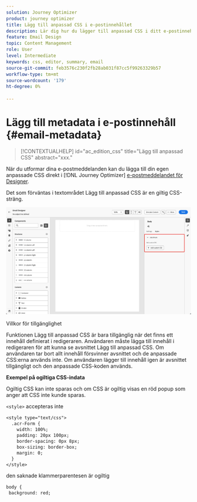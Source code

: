 ```yaml
---
solution: Journey Optimizer
product: journey optimizer
title: Lägg till anpassad CSS i e-postinnehållet
description: Lär dig hur du lägger till anpassad CSS i ditt e-postinnehåll direkt i e-post-Designer i Journey Optimizer
feature: Email Design
topic: Content Management
role: User
level: Intermediate
keywords: css, editor, summary, email
source-git-commit: feb3576c230f2fb28ab031f87cc5f99263329b57
workflow-type: tm+mt
source-wordcount: '179'
ht-degree: 0%

---
```


# Lägg till metadata i e-postinnehåll {#email-metadata}

>[!CONTEXTUALHELP]
>id="ac_edition_css"
>title="Lägg till anpassad CSS"
>abstract="xxx."

När du utformar dina e-postmeddelanden kan du lägga till din egen anpassade CSS direkt i [!DNL Journey Optimizer] [e-postmeddelandet för Designer](get-started-email-design.md).

Det som förväntas i textområdet Lägg till anpassad CSS är en giltig CSS-sträng.

![](assets/email-body-css.png)

Villkor för tillgänglighet

Funktionen Lägg till anpassad CSS är bara tillgänglig när det finns ett innehåll definierat i redigeraren. Användaren måste lägga till innehåll i redigeraren för att kunna se avsnittet Lägg till anpassad CSS. Om användaren tar bort allt innehåll försvinner avsnittet och de anpassade CSS:erna används inte. Om användaren lägger till innehåll igen är avsnittet tillgängligt och den anpassade CSS-koden används.

**Exempel på ogiltiga CSS-indata**

Ogiltig CSS kan inte sparas och om CSS är ogiltig visas en röd popup som anger att CSS inte kunde sparas.

`<style>` accepteras inte


```
<style type="text/css">
  .acr-Form {
    width: 100%;
    padding: 20px 100px;
    border-spacing: 0px 8px;
    box-sizing: border-box;
    margin: 0;
  }
</style>
```


den saknade klammerparentesen är ogiltig

```
body {
 background: red; 
```
